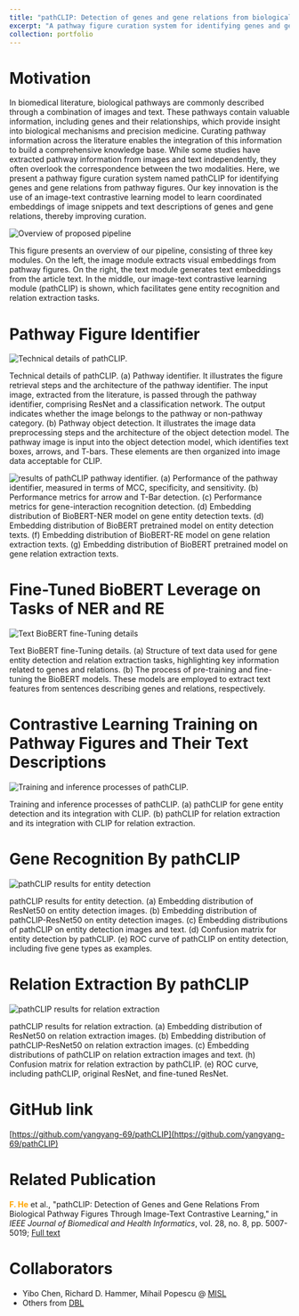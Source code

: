 ```yaml
---
title: "pathCLIP: Detection of genes and gene relations from biological pathway figures through image-text contrastive learning"
excerpt: "A pathway figure curation system for identifying genes and gene relations from pathway figures. <br/><img src='/images/pathCLIP_overview.jpg'>"
collection: portfolio
---
```


Motivation
======

In biomedical literature, biological pathways are commonly described through a combination of images and text. These pathways contain valuable information, including genes and their relationships, which provide insight into biological mechanisms and precision medicine. Curating pathway information across the literature enables the integration of this information to build a comprehensive knowledge base. While some studies have extracted pathway information from images and text independently, they often overlook the correspondence between the two modalities. Here, we present a pathway figure curation system named pathCLIP for identifying genes and gene relations from pathway figures. Our key innovation is the use of an image-text contrastive learning model to learn coordinated embeddings of image snippets and text descriptions of genes and gene relations, thereby improving curation. 

![Overview of proposed pipeline](/images/pathCLIP_overview.jpg)

This figure presents an overview of our pipeline, consisting of three key modules. On the left, the image module extracts visual embeddings from pathway figures. On the right, the text module generates text embeddings from the article text. In the middle, our image-text contrastive learning module (pathCLIP) is shown, which facilitates gene entity recognition and relation extraction tasks.


Pathway Figure Identifier
======

![Technical details of pathCLIP. ](/images/pathCLIP_image_processing.jpg)

Technical details of pathCLIP. (a) Pathway identifier. It illustrates the figure retrieval steps and the architecture of the pathway identifier. The input image, extracted from the literature, is passed through the pathway identifier, comprising ResNet and a classification network. The output indicates whether the image belongs to the pathway or non-pathway category. (b) Pathway object detection. It illustrates the image data preprocessing steps and the architecture of the object detection model. The pathway image is input into the object detection model, which identifies text boxes, arrows, and T-bars. These elements are then organized into image data acceptable for CLIP.

![results of pathCLIP pathway identifier. ](/images/pathCLIP_gene_relation_text.jpg)
(a) Performance of the pathway identifier, measured in terms of MCC, specificity, and sensitivity. (b) Performance metrics for arrow and T-Bar detection. (c) Performance metrics for gene-interaction recognition detection. (d) Embedding distribution of BioBERT-NER model on gene entity detection texts. (d) Embedding distribution of BioBERT pretrained model on entity detection texts. (f) Embedding distribution of BioBERT-RE model on gene relation extraction texts. (g) Embedding distribution of BioBERT pretrained model on gene relation extraction texts.

Fine-Tuned BioBERT Leverage on Tasks of NER and RE
======

![Text BioBERT fine-Tuning details](/images/pathCLIP_text_processing.jpg)

Text BioBERT fine-Tuning details. (a) Structure of text data used for gene entity detection and relation extraction tasks, highlighting key information related to genes and relations. (b) The process of pre-training and fine-tuning the BioBERT models. These models are employed to extract text features from sentences describing genes and relations, respectively.


Contrastive Learning Training on Pathway Figures and Their Text Descriptions
======
![Training and inference processes of pathCLIP.](/images/pathCLIP_text_image_training.jpg)

Training and inference processes of pathCLIP. (a) pathCLIP for gene entity detection and its integration with CLIP. (b) pathCLIP for relation extraction and its integration with CLIP for relation extraction.


Gene Recognition By pathCLIP
======

![pathCLIP results for entity detection](/images/pathCLIP_gene_text_image.jpg)

pathCLIP results for entity detection. (a) Embedding distribution of ResNet50 on entity detection images. (b) Embedding distribution of pathCLIP-ResNet50 on entity detection images. (c) Embedding distributions of pathCLIP on entity detection images and text. (d) Confusion matrix for entity detection by pathCLIP. (e) ROC curve of pathCLIP on entity detection, including five gene types as examples.

Relation Extraction By pathCLIP
======
![pathCLIP results for relation extraction](/images/pathCLIP_gene_relation_text_image.jpg)

pathCLIP results for relation extraction. (a) Embedding distribution of ResNet50 on relation extraction images. (b) Embedding distribution of pathCLIP-ResNet50 on relation extraction images. (c) Embedding distributions of pathCLIP on relation extraction images and text. (h) Confusion matrix for relation extraction by pathCLIP. (e) ROC curve, including pathCLIP, original ResNet, and fine-tuned ResNet.

GitHub link
======
[https://github.com/yangyang-69/pathCLIP](https://github.com/yangyang-69/pathCLIP)

Related Publication
======
**<font color= 	#FFA500>F. He</font>** et al., "pathCLIP: Detection of Genes and Gene Relations From Biological Pathway Figures Through Image-Text Contrastive Learning," in *IEEE Journal of Biomedical and Health Informatics*, vol. 28, no. 8, pp. 5007-5019; [Full text](https://www.biorxiv.org/content/10.1101/2023.10.31.564859v1.full.pdf)


Collaborators
======
* Yibo Chen, Richard D. Hammer, Mihail Popescu @ [MISL](https://medicine.missouri.edu/centers-institutes-labs/medical-intelligent-systems-lab)
* Others from [DBL](https://digbio.missouri.edu/our-team/)